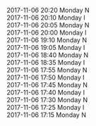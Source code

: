 2017-11-06 20:20 Monday  N  
2017-11-06 20:10 Monday  I  
2017-11-06 20:05 Monday  N  
2017-11-06 20:00 Monday  I  
2017-11-06 19:10 Monday  N  
2017-11-06 19:05 Monday  I  
2017-11-06 18:40 Monday  N  
2017-11-06 18:35 Monday  I  
2017-11-06 17:55 Monday  N  
2017-11-06 17:50 Monday  I  
2017-11-06 17:45 Monday  N  
2017-11-06 17:40 Monday  I  
2017-11-06 17:30 Monday  N  
2017-11-06 17:25 Monday  I  
2017-11-06 17:15 Monday  N  
